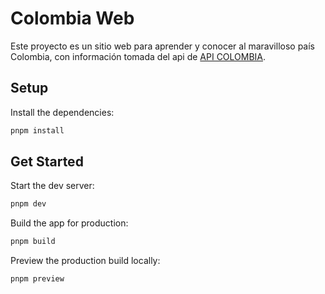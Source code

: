 # Colombia Web

Este proyecto es un sitio web para aprender y conocer al maravilloso país
Colombia, con información tomada del api de [API COLOMBIA](https://api-colombia.com/).

## Setup

Install the dependencies:

```bash
pnpm install
```

## Get Started

Start the dev server:

```bash
pnpm dev
```

Build the app for production:

```bash
pnpm build
```

Preview the production build locally:

```bash
pnpm preview
```
